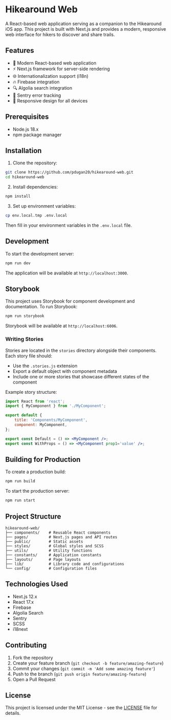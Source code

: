 # Hikearound Web

A React-based web application serving as a companion to the Hikearound iOS app. This project is built with Next.js and provides a modern, responsive web interface for hikers to discover and share trails.

## Features

-   🚀 Modern React-based web application
-   ⚡ Next.js framework for server-side rendering
-   🌐 Internationalization support (i18n)
-   🔥 Firebase integration
-   🔍 Algolia search integration
-   🐛 Sentry error tracking
-   📱 Responsive design for all devices

## Prerequisites

-   Node.js 18.x
-   npm package manager

## Installation

1. Clone the repository:

```bash
git clone https://github.com/pdugan20/hikearound-web.git
cd hikearound-web
```

2. Install dependencies:

```bash
npm install
```

3. Set up environment variables:

```bash
cp env.local.tmp .env.local
```

Then fill in your environment variables in the `.env.local` file.

## Development

To start the development server:

```bash
npm run dev
```

The application will be available at `http://localhost:3000`.

## Storybook

This project uses Storybook for component development and documentation. To run Storybook:

```bash
npm run storybook
```

Storybook will be available at `http://localhost:6006`.

### Writing Stories

Stories are located in the `stories` directory alongside their components. Each story file should:

-   Use the `.stories.js` extension
-   Export a default object with component metadata
-   Include one or more stories that showcase different states of the component

Example story structure:

```jsx
import React from 'react';
import { MyComponent } from './MyComponent';

export default {
    title: 'Components/MyComponent',
    component: MyComponent,
};

export const Default = () => <MyComponent />;
export const WithProps = () => <MyComponent prop1='value' />;
```

## Building for Production

To create a production build:

```bash
npm run build
```

To start the production server:

```bash
npm run start
```

## Project Structure

```
hikearound-web/
├── components/    # Reusable React components
├── pages/         # Next.js pages and API routes
├── public/        # Static assets
├── styles/        # Global styles and SCSS
├── utils/         # Utility functions
├── constants/     # Application constants
├── layouts/       # Page layouts
├── lib/           # Library code and configurations
└── config/        # Configuration files
```

## Technologies Used

-   Next.js 12.x
-   React 17.x
-   Firebase
-   Algolia Search
-   Sentry
-   SCSS
-   i18next

## Contributing

1. Fork the repository
2. Create your feature branch (`git checkout -b feature/amazing-feature`)
3. Commit your changes (`git commit -m 'Add some amazing feature'`)
4. Push to the branch (`git push origin feature/amazing-feature`)
5. Open a Pull Request

## License

This project is licensed under the MIT License - see the [LICENSE](LICENSE) file for details.
